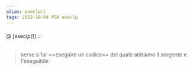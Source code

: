 ```yaml
---
alias: execlp()
tags: 2022-10-04 PSR execlp
---
```


###### @ [execlp()] ::
> serve a far ==eseguire un codice== del quale abbiamo il sorgente e l'eseguibile
<!--ID: 1671879707825-->

